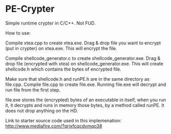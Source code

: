 PE-Crypter
==========

Simple runtime crypter in C/C++. Not FUD.

How to use:

Compile xtea.cpp to create xtea.exe.
Drag & drop file you want to encrypt (put in crypter) on xtea.exe.
This will encrypt the file.

Compile shellcode_generator.c to create shellcode_generator.exe.
Drag & drop file (encrypted with xtea) on shellcode_generator.exe.
This will create shellcode.h which contains the bytes of encrypted file.

Make sure that shellcode.h and runPE.h are in the same directory as file.cpp.
Compile file.cpp to create file.exe.
Running file.exe will decrypt and run file from the first step.

file.exe stores the (encrypted) bytes of an executable in itself, 
when you run it, it decrypts and runs in memory those bytes, by a method called runPE. 
It does not drop anything on the HD. 

Link to starter source code used in this implemenation: http://www.mediafire.com/?qrjxfcqcdvmqo38


